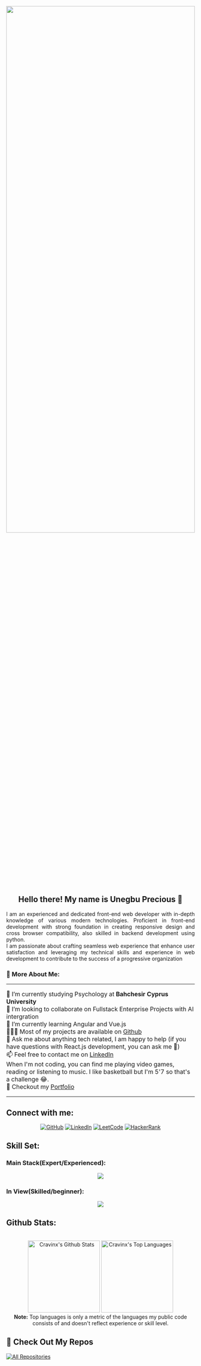 <p align="center">
 <img  width="100%" height="60%" src="https://github.com/user-attachments/assets/f0762d49-cad3-49cd-98dd-4aee910b9dd1">
</p>
<h2 align="center">Hello there! My name is Unegbu Precious 👋</h2>
<p align="justify">l am an experienced and dedicated front-end web developer with in-depth knowledge of various modern technologies. Proficient in front-end development with strong foundation in creating responsive
design and cross browser compatibility, also skilled in backend development using python. <br/>
I am passionate about crafting seamless web experience that enhance user satisfaction and leveraging my technical
skills and experience in web development to contribute to the success of a progressive organization
</p>

### 🧐 More About Me:
<table style="border-collapse: collapse; border: none; width: 100%;">
  <tr style="border: none;">
    <td style="border: none; padding: 0; vertical-align: top;">
      <ul style="list-style-type: none; padding-left: 0;">
        <li>🔭 I’m currently studying Psychology at <b>Bahchesir Cyprus University</b></li>
        <li>🤝 I’m looking to collaborate on Fullstack Enterprise Projects with AI intergration</li>
        <li>🌱 I’m currently learning Angular and Vue.js</li>
        <li>👨🏻‍💻 Most of my projects are available on <a href="https://github.com/cravinx?tab=repositories">Github</a></li>
        <li>💬 Ask me about anything tech related, I am happy to help (if you have questions with React.js development, you can ask me 🐧)</li>
        <li>📫 Feel free to contact me on <a href="https://www.linkedin.com/in/cravinx/">LinkedIn</a></li>
        <li>When I'm not coding, you can find me playing video games, reading or listening to music. I like basketball but I'm 5'7 so that's a challenge 😂.</li>
        <li>📝 Checkout my <a href="https://www.unegbprecious.com/">Portfolio</a></li>
      </ul>
    </td>
  </tr>
</table>

## Connect with me:

<p align="center">
  <a href="https://github.com/cravinx">
  <img src="https://img.shields.io/badge/cravinx-100000?style=for-the-badge&logo=github&logoColor=white" alt="GitHub"></a>
  <a href="https://www.linkedin.com/in/unegbu-precious-77943b169/">
  <img src="https://img.shields.io/badge/Unegbu%20Precious-%230077B5.svg?style=for-the-badge&logo=linkedin&logoColor=white" alt="LinkedIn"></a>
  <a href="mailto:unegbuprecious25@gmail.com">
  <img src="https://img.shields.io/badge/unegbuprecious25@gmail.com-D14836?style=for-the-badge&logo=Gmail&logoColor=white" alt="LeetCode"></a>
  <a href="https://unegbuprecious.com">
  <img src="https://img.shields.io/badge/-unegbuprecious.com-00CC00?style=for-the-badge&logo=website&logoColor=white" alt="HackerRank"></a>
</p>

## Skill Set:

### Main Stack(Expert/Experienced):
<a href="https://github.com/cravinx">
<div align="center">  
       <img src="https://skillicons.dev/icons?i=html,css,tailwind,js,ts,react,nextjs,python,django,postgres,git,github&perline=12" /> 
</div>
</a>

### In View(Skilled/beginner): 
<a href="https://github.com/cravinx">
<div align="center">  
       <img src="https://skillicons.dev/icons?i=vue,angular,threejs &perline=12" /> 
</div>
</a>

## Github Stats:

<!-- Bassed on: https://github.com/anuraghazra/github-readme-stats -->
<p align="center">
  <br/>
  <a href="https://github.com/anuraghazra/github-readme-stats"><img alt="Cravinx's Github Stats" src="https://github-readme-stats.vercel.app/api/?username=cravinx&show_icons=true&count_private=true&theme=react&bg_color=1F222E&title_color=7cebf5&icon_color=2d7de4&show_icons=true&border_color=7cebf5&border_radius=10" height="192px"/></a>
  <a href="https://github.com/anuraghazra/github-readme-stats"><img alt="Cravinx's Top Languages" src="https://github-readme-stats.vercel.app/api/top-langs/?username=cravinx&langs_count=8&layout=compact&theme=react&bg_color=1F222E&title_color=7cebf5&icon_color=2d7de4&show_icons=true&border_color=7cebf5&border_radius=10" height="192px"/></a>
  <br/>
  <b>Note:</b> Top languages is only a metric of the languages my public code consists of and doesn't reflect experience or skill level.
</p>

## 📘 Check Out My Repos 

</p>
<p align="left">
  <a href="https://github.com/cravinxtab=repositories"><img alt="All Repositories" title="All Repositories" src="https://custom-icon-badges.herokuapp.com/badge/-All%20Repos-2962FF?style=for-the-badge&logoColor=white&logo=repo"/></a>
</p>

